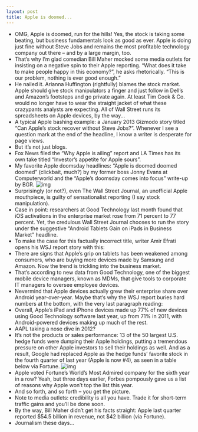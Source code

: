 ```yaml
---
layout: post
title: Apple is doomed...
---
```

* OMG, Apple is doomed, run for the hills! Yes, the stock is taking some beating, but business fundamentals look as good as ever. Apple is doing just fine without Steve Jobs and remains the most profitable technology company out there – and by a large margin, too.
* That’s why I’m glad comedian Bill Maher mocked some media outlets for insisting on a negative spin to their Apple reporting. “What does it take to make people happy in this economy?”, he asks rhetorically. “This is our problem, nothing is ever good enough.”
* He nailed it. Arianna Huffington (rightfully) blames the stock market. Apple should give stock manipulators a finger and just follow in Dell’s and Amazon’s footsteps and go private again. At least Tim Cook & Co. would no longer have to wear the straight jacket of what these crazypants analysts are expecting. All of Wall Street runs its spreadsheets on Apple devices, by the way…
* A typical Apple bashing example: a January 2013 Gizmodo story titled “Can Apple’s stock recover without Steve Jobs?”. Whenever I see a question mark at the end of the headline, I know a writer is desperate for page views.
* But it’s not just blogs.
* Fox News filed the “Why Apple is ailing” report and LA Times has its own take titled “Investor’s appetite for Apple sours”.
* My favorite Apple doomsday headlines: “Apple is doomed doomed doomed” (clickbait, much?) by my former boss Jonny Evans at Computerworld and the “Apple’s doomsday comes into focus” write-up by BGR.
![img](http://media.idownloadblog.com/wp-content/uploads/2013/03/Anti-Apple-headlines-001.jpg)
* Surprisingly (or not?), even The Wall Street Journal, an unofficial Apple mouthpiece, is guilty of sensationalist reporting (I say stock manipulation).
* Case in point: researchers at Good Technology last month found that iOS activations in the enterprise market rose from 71 percent to 77 percent. Yet, the credulous Wall Street Journal chooses to run the story under the suggestive “Android Tablets Gain on iPads in Business Market” headline.
* To make the case for this factually incorrect title, writer Amir Efrati opens his WSJ report story with this:
* There are signs that Apple’s grip on tablets has been weakened among consumers, who are buying more devices made by Samsung and Amazon. Now the trend is trickling into the business market.
* That’s according to new data from Good Technology, one of the biggest mobile device managers, known as MDMs, that give tools to corporate IT managers to oversee employee devices.
* Nevermind that Apple devices actually grew their enterprise share over Android year-over-year. Maybe that’s why the WSJ report buries hard numbers at the bottom, with the very last paragraph reading:
* Overall, Apple’s iPad and iPhone devices made up 77% of new devices using Good Technology software last year, up from 71% in 2011, with Android-powered devices making up much of the rest.
* AAPL taking a nose dive in 2012?
* It’s not the products or sales performance: 13 of the 50 largest U.S. hedge funds were dumping their Apple holdings, putting a tremendous pressure on other Apple investors to sell their holdings as well. And as a result, Google had replaced Apple as the hedge funds’ favorite stock in the fourth quarter of last year (Apple is now #4), as seen in a table below via Fortune.
![img](http://media.idownloadblog.com/wp-content/uploads/2013/03/US-hedge-funds-dump-AAPL.jpeg)
* Apple voted Fortune’s World’s Most Admired company for the sixth year in a row? Yeah, but three days earlier, Forbes pompously gave us a list of reasons why Apple won’t top the list this year.
* And so forth, and so forth – you get the picture.
* Note to media outlets: credibility is all you have. Trade it for short-term traffic gains and you’ll be done soon.
* By the way, Bill Maher didn’t get his facts straight: Apple last quarter reported $54.5 billion in revenue, not $42 billion (via Fortune).
* Journalism these days…

